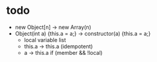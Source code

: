 # todo

- new Object[n] -> new Array(n)
- Object(int a) {this.a = a;} -> constructor(a) {this.a = a;}
    - local variable list
    - this.a -> this.a (idempotent)
    - a -> this.a if (member && !local)
